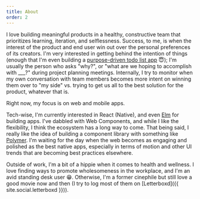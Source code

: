 ```yaml
---
title: About
order: 2
---
```


I love building meaningful products in a healthy, constructive team that prioritizes learning, iteration, and selflessness. Success, to me, is when the interest of the product and end user win out over the personal preferences of its creators. I'm very interested in getting behind the intention of things (enough that I'm even building a [purpose-driven todo list app](/works/doing) 😇); I'm usually the person who asks "why?", or "what are we hoping to accomplish with ___?" during project planning meetings. Internally, I try to monitor when my own conversation with team members becomes more intent on winning them over to "my side" vs. trying to get us all to the best solution for the product, whatever that is.

Right now, my focus is on web and mobile apps.

Tech-wise, I'm currently interested in React (Native), and even [Elm](http://elm-lang.org) for building apps. I've dabbled with Web Components, and while I like the flexibility, I think the ecosystem has a long way to come. That being said, I really like the idea of building a component library with something like [Polymer](https://www.polymer-project.org). I'm waiting for the day when the web becomes as engaging and polished as the best native apps, especially in terms of motion and other UI trends that are becoming best practices elsewhere.

Outside of work, I'm a bit of a hippie when it comes to health and wellness. I love finding ways to promote wholesomeness in the workplace, and I'm an avid standing desk user 😁. Otherwise, I'm a former cinephile but still love a good movie now and then (I try to log most of them on [Letterboxd]({{ site.social.letterboxd }})).
